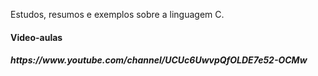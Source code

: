 Estudos, resumos e exemplos sobre a linguagem C. 

<h4>Video-aulas</h4>
<h5>https://www.youtube.com/channel/UCUc6UwvpQfOLDE7e52-OCMw</h5>

